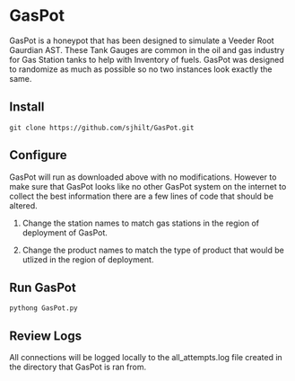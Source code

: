 # GasPot
GasPot is a honeypot that has been designed to simulate a Veeder Root Gaurdian AST. These Tank Gauges are common in the oil and gas industry for Gas Station tanks to help with Inventory of fuels. GasPot was designed to randomize as much as possible so no two instances look exactly the same. 

## Install
		
	git clone https://github.com/sjhilt/GasPot.git
	

## Configure
GasPot will run as downloaded above with no modifications. However to make sure that GasPot looks like no other GasPot system on the internet to collect the best information there are a few lines of code that should be altered. 

1) Change the station names to match gas stations in the region of deployment of GasPot.

2) Change the product names to match the type of product that would be utlized in the region of deployment. 

## Run GasPot
		
	pythong GasPot.py
	
## Review Logs
All connections will be logged locally to the all_attempts.log file created in the directory that GasPot is ran from. 
	

